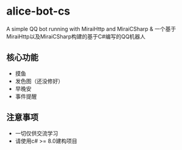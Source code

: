 # alice-bot-cs
A simple QQ bot running with MiraiHttp and MiraiCSharp & 一个基于MiraiHttp以及MiraiCSharp构建的基于C#编写的QQ机器人
## 核心功能
- 摸鱼
- 发色图（还没修好）
- 早晚安
- 事件提醒
## 注意事项
- 一切仅供交流学习
- 请使用c# >= 8.0建构项目
